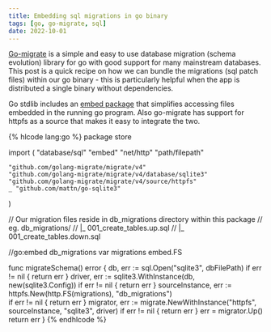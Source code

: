 ```yaml
---
title: Embedding sql migrations in go binary
tags: [go, go-migrate, sql]
date: 2022-10-01
---
```


[Go-migrate](github.com/golang-migrate/migrate) is a simple and easy to use database migration (schema evolution) library for go with good support for many mainstream databases. This post is a quick recipe on how we can bundle the migrations (sql patch files) within our go binary - this is particularly helpful when the app is distributed a single binary without dependencies.

Go stdlib includes an [embed package](https://pkg.go.dev/embed) that simplifies accessing files embedded in the running go program. Also go-migrate has support for httpfs as a source that makes it easy to integrate the two.

{% hlcode lang:go %}
package store

import (
	"database/sql"
	"embed"
	"net/http"
	"path/filepath"

	"github.com/golang-migrate/migrate/v4"
	"github.com/golang-migrate/migrate/v4/database/sqlite3"
	"github.com/golang-migrate/migrate/v4/source/httpfs"
	_ "github.com/mattn/go-sqlite3"
)

// Our migration files reside in db_migrations directory within this package
// eg. db_migrations/
//     |_ 001_create_tables.up.sql
//     |_ 001_create_tables.down.sql

//go:embed db_migrations
var migrations embed.FS

func migrateSchema() error {
    db, err := sql.Open("sqlite3", dbFilePath)
    if err != nil { return err }
    driver, err := sqlite3.WithInstance(db, new(sqlite3.Config))
    if err != nil { return err }
    sourceInstance, err := httpfs.New(http.FS(migrations), "db_migrations")    
    if err != nil { return err }
    migrator, err := migrate.NewWithInstance("httpfs", sourceInstance, "sqlite3", driver) 
    if err != nil { return err }
    err = migrator.Up()
    return err
}
{% endhlcode %}

